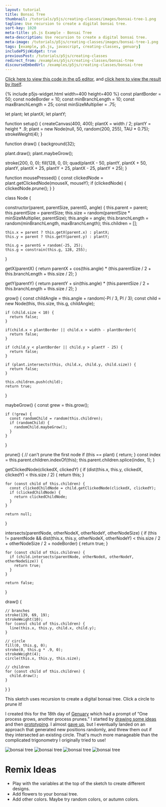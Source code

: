 ```yaml
---
layout: tutorial
title: Bonsai Tree
thumbnail: /tutorials/p5js/creating-classes/images/bonsai-tree-1.png
tagline: Use recursion to create a digital bonsai tree.
sort-key: 1020
meta-title: p5.js Example - Bonsai Tree
meta-description: Use recursion to create a digital bonsai tree.
meta-image: /tutorials/p5js/creating-classes/images/bonsai-tree-1.png
tags: [example, p5.js, javascript, creating-classes, genuary]
includeP5jsWidget: true
previousPost: /tutorials/p5js/creating-classes
redirect_from: /examples/p5js/creating-classes/bonsai-tree
discourseEmbedUrl: /examples/p5js/creating-classes/bonsai-tree
---
```


[Click here to view this code in the p5 editor](https://editor.p5js.org/KevinWorkman/sketches/aBlpyozDs), and [click here to view the result by itself](https://editor.p5js.org/KevinWorkman/present/aBlpyozDs).

{% include p5js-widget.html width=400 height=400 %}
const plantBorder = 50;
const nodeBorder = 10;
const minBranchLength = 10;
const maxBranchLength = 25;
const minSizeMultiplier = .75;

let plant;
let plantX;
let plantY;

function setup() {
  createCanvas(400, 400);
  plantX = width / 2;
  plantY = height * .9;
  plant = new Node(null, 50, random(200, 255), TAU * 0.75);
  strokeWeight(4);
}

function draw() {
  background(32);

  plant.draw();
  plant.maybeGrow();

  stroke(200, 0, 0);
  fill(128, 0, 0);
  quad(plantX - 50, plantY,
       plantX + 50, plantY,
       plantX + 25, plantY + 25,
       plantX - 25, plantY + 25);
}

function mousePressed() {
  const clickedNode = plant.getClickedNode(mouseX, mouseY);
  if (clickedNode) {
    clickedNode.prune();
  }
}

class Node {

  constructor(parent, parentSize, parentG, angle) {
    this.parent = parent;
    this.parentSize = parentSize;
    this.size = random(parentSize * minSizeMultiplier, parentSize);
    this.angle = angle;
    this.branchLength = random(minBranchLength, maxBranchLength);
    this.children = [];

    this.x = parent ? this.getX(parent.x) : plantX;
    this.y = parent ? this.getY(parent.y) : plantY;

    this.g = parentG + random(-25, 25);
    this.g = constrain(this.g, 128, 255);
  }

  getX(parentX) {
    return parentX + cos(this.angle) *
      (this.parentSize / 2 + this.branchLength + this.size / 2);
  }

  getY(parentY) {
    return parentY + sin(this.angle) *
      (this.parentSize / 2 + this.branchLength + this.size / 2);
  }

  grow() {
    const childAngle = this.angle + random(-PI / 3, PI / 3);
    const child = new Node(this, this.size, this.g, childAngle);

    if (child.size < 10) {
      return false;
    }

    if(child.x < plantBorder || child.x > width - plantBorder){
      return false;
    }

    if (child.y < plantBorder || child.y > plantY - 25) {
      return false;
    }

    if (plant.intersects(this, child.x, child.y, child.size)) {
      return false;
    }

    this.children.push(child);
    return true;
  }

  maybeGrow() {
    const grew = this.grow();

    if (!grew) {
      const randomChild = random(this.children);
      if (randomChild) {
        randomChild.maybeGrow();
      }
    }
  }

  prune() {
    // can't prune the first node
    if (this == plant) {
      return;
    }
    const index = this.parent.children.indexOf(this);
    this.parent.children.splice(index, 1);
  }

  getClickedNode(clickedX, clickedY) {
    if (dist(this.x, this.y, clickedX, clickedY) < this.size / 2) {
      return this;
    }

    for (const child of this.children) {
      const clickedChildNode = child.getClickedNode(clickedX, clickedY);
      if (clickedChildNode) {
        return clickedChildNode;
      }
    }

    return null;
  }

  intersects(parentNode, otherNodeX, otherNodeY, otherNodeSize) {
    if (this != parentNode &&
      dist(this.x, this.y, otherNodeX, otherNodeY) <
           this.size / 2 + otherNodeSize / 2 + nodeBorder) {
      return true;
    }

    for (const child of this.children) {
      if (child.intersects(parentNode, otherNodeX, otherNodeY, otherNodeSize)) {
        return true;
      }
    }

    return false;
  }

  draw() {

    // branches
    stroke(139, 69, 19);
    strokeWeight(10);
    for (const child of this.children) {
      line(this.x, this.y, child.x, child.y);
    }

    // circle
    fill(0, this.g, 0);
    stroke(0, this.g * .9, 0);
    strokeWeight(4);
    circle(this.x, this.y, this.size);

    // children
    for (const child of this.children) {
      child.draw();
    }
  }
}
</script>

This sketch uses recursion to create a digital bonsai tree. Click a circle to prune it!

I created this for the 18th day of [Genuary](https://genuary2021.github.io/) which had a prompt of “One process grows, another process prunes.” I started by [drawing some ideas](/tutorials/p5js/creating-classes/images/bonsai-tree-6.jpg) and then [prototyping](/tutorials/p5js/creating-classes/images/bonsai-tree-5.png). I almost [gave up](https://twitter.com/TheKevinWorkman/status/1351304751707693056), but I eventually landed on an approach that generated new positions randomly, and threw them out if they intersected an existing circle. That's much more manageable than the complicated trigonometry I originally tried to use!

![bonsai tree](/tutorials/p5js/creating-classes/images/bonsai-tree-2.png)
![bonsai tree](/tutorials/p5js/creating-classes/images/bonsai-tree-3.png)
![bonsai tree](/tutorials/p5js/creating-classes/images/bonsai-tree-4.png)
![bonsai tree](/tutorials/p5js/creating-classes/images/bonsai-tree-7.gif)

# Remix Ideas

- Play with the variables at the top of the sketch to create different designs.
- Add flowers to your bonsai tree.
- Add other colors. Maybe try random colors, or autumn colors.
